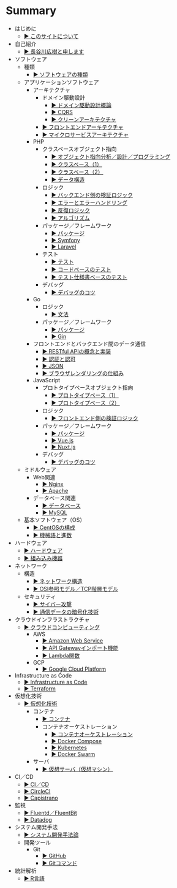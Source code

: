 # Summary
* はじめに
  * [▶ ︎このサイトについて](README.md)
* 自己紹介
  * [▶ ︎長谷川広樹と申します](public/self_introduction.md)
* ソフトウェア
  * 種類
    * [▶ ︎ソフトウェアの種類](public/software.md)
  * アプリケーションソフトウェア
    * アーキテクチャ
      * ドメイン駆動設計
        * [▶ ︎ドメイン駆動設計概論](public/software_application_backend_architecture_domain_driven_design.md)
        * [▶ ︎CQRS](public/software_application_backend_architecture_cqrs.md)
        * [▶ ︎クリーンアーキテクチャ](public/software_application_backend_architecture_domain_driven_design_clean_architecture.md)
      * [▶ ︎フロントエンドアーキテクチャ](public/software_application_frontend_architecture.md)
      * [▶ ︎マイクロサービスアーキテクチャ](public/software_application_frontend_and_backend_architecture_microservice.md)
    * PHP
      * クラスベースオブジェクト指向
        * [▶ ︎オブジェクト指向分析／設計／プログラミング](public/software_application_backend_php_object_orientation_analysis_design_programming.md)
        * [▶ ︎クラスベース（1）](public/software_application_backend_php_object_orientation_class.md)
        * [▶ ︎クラスベース（2）](public/software_application_backend_php_object_orientation_method_data.md)
        * [▶ ︎データ構造](public/software_application_backend_php_object_orientation_data_structure.md)
      * ロジック
        * [▶ ︎バックエンド側の検証ロジック](public/software_application_backend_php_logic_validation.md)
        * [▶ ︎エラーとエラーハンドリング](public/software_application_backend_php_logic_error_and_error_handling.md)
        * [▶ ︎反復ロジック](public/software_application_backend_php_logic_iteration.md)
        * [▶ ︎アルゴリズム](public/software_application_backend_php_logic_algorithm.md)
      * パッケージ／フレームワーク
        * [▶ ︎パッケージ](public/software_application_backend_php_package.md)
        * [▶ ︎Symfony](public/software_application_backend_php_framework_symfony.md)
        * [▶ ︎Laravel](public/software_application_backend_php_framework_laravel.md)
      * テスト
        * [▶ ︎テスト](public/software_application_backend_php_testing.md)
        * [▶ ︎コードベースのテスト](public/software_application_backend_php_testing_based_on_code.md)
        * [▶ ︎テスト仕様書ベースのテスト](public/software_application_backend_php_testing_based_on_test_specification.md)
      * デバッグ
        * [▶ ︎デバッグのコツ](public/software_application_backend_php_debug.md)
    * Go
      * ロジック
        * [▶ 文法](public/software_application_backend_go_logic.md)
      * パッケージ／フレームワーク
        * [▶ パッケージ](public/software_application_backend_go_package.md)
        * [▶ Gin](public/software_application_backend_go_framework_gin.md)
    * フロントエンドとバックエンド間のデータ通信
      * [▶ ︎RESTful APIの概念と実装](public/software_application_backend_api_restful.md)
      * [▶ ︎認証と認可](public/software_application_frontend_and_backend_authentication_authorization.md)
      * [▶ ︎JSON](public/software_application_frontend_and_backend_json.md)
      * [▶ ︎ブラウザレンダリングの仕組み](public/software_application_frontend_and_backend_browser_rendering.md)
    * JavaScript
      * プロトタイプベースオブジェクト指向
        * [▶ ︎プロトタイプベース（1）](public/software_application_frontend_js_object_orientation_prototype.md)
        * [▶ ︎プロトタイプベース（2）](public/software_application_frontend_js_object_orientation_method_data.md)
      * ロジック
        * [▶ ︎フロントエンド側の検証ロジック](public/software_application_frontend_js_logic_validation.md)
      * パッケージ／フレームワーク
        * [▶ ︎パッケージ](public/software_application_frontend_js_package.md)
        * [▶ ︎Vue.js](public/software_application_frontend_js_framework_vuejs.md)
        * [▶ ︎Nuxt.js](public/software_application_frontend_js_framework_nuxtjs.md)
      * デバッグ
        * [▶ ︎デバッグのコツ](public/software_application_frontend_js_debug.md)
  * ミドルウェア
    * Web関連
      * [▶ ︎Nginx](public/software_middleware_nginx.md)
      * [▶ ︎Apache](public/software_middleware_apache.md)
    * データベース関連
      * [▶ ︎データベース](public/software_middleware_database.md)
      * [▶ My︎SQL](public/software_middleware_database_mysql.md)
  * 基本ソフトウェア（OS）
    * [▶ ︎CentOSの構成](public/software_basic_centos.md)
    * [▶ ︎機械語と進数](public/software_basic_machine_language_and_radix.md)
* ハードウェア
  * [▶ ︎ハードウェア](public/hardware.md)
  * [▶ ︎組み込み機器](public/hardware_embedded_system.md)
* ネットワーク
  * 構造
    * [▶ ︎ネットワーク構造](public/network_structure.md)
    * [▶ ︎OSI参照モデル／TCP階層モデル](public/network_osi_tcp.md)
  * セキュリティ
    * [▶ ︎サイバー攻撃](public/network_cyber_attacks.md)
    * [▶ ︎通信データの暗号化技術](public/network_encryption_technology.md)
* クラウドインフラストラクチャ
  * [▶ ︎クラウドコンピューティング](public/cloud_computing.md)
    * AWS
      * [▶ ︎Amazon Web Service](public/cloud_computing_aws.md)
      * [▶ ︎API Gatewayインポート機能](public/cloud_computing_aws_api_gateway_import.md)
      * [▶ ︎Lambda関数](public/cloud_computing_aws_lambda_function.md)
    * GCP
      * [▶ ︎Google Cloud Platform](public/cloud_computing_gcp.md)
* Infrastructure as Code
  * [▶ ︎Infrastructure as Code](public/infrastructure_as_code.md)
  * [▶ ︎Terraform](public/infrastructure_as_code_terraform.md)
* 仮想化技術
  * [▶ ︎仮想化技術](public/virtualization.md)
    * コンテナ
      * [▶ ︎コンテナ](public/virtualization_container.md)
      * コンテナオーケストレーション
        * [▶ ︎コンテナオーケストレーション](public/virtualization_container_orchestration.md)
        * [▶ ︎Docker Compose](public/virtualization_container_orchestration_docker_compose.md)
        * [▶ ︎Kubernetes](public/virtualization_container_orchestration_kubernetes.md)
        * [▶ ︎Docker Swarm](public/virtualization_container_orchestration_docker_swarm.md)
    * サーバ
      * [▶ ︎仮想サーバ（仮想マシン）](public/virtualization_server.md)
* CI／CD
  * [▶ ︎CI／CD](public/ci_cd.md)
  * [▶ ︎CircleCI](public/ci_cd_circleci.md)
  * [▶ ︎Capistrano](public/ci_cd_capistrano.md)
* 監視
  * [▶ ︎Fluentd／FluentBit](public/monitering_fluentd_and_fluentbit.md)
  * [▶ ︎Datadog](public/monitering_datadog.md)
* システム開発手法
  * [▶ ︎システム開発手法論](public/system_development_methodology.md)
   * 開発ツール
     * Git
        * [▶ ︎GitHub](public/system_development_methodology_github.md)
        * [▶ ︎Gitコマンド](public/system_development_methodology_git_command.md)
* 統計解析
  * [▶ ︎R言語](public/statistic_analysis_r.md)
